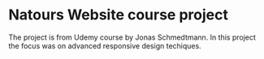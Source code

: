 # Natours Website course project

The project is from Udemy course by Jonas Schmedtmann.
In this project the focus was on advanced responsive design techiques. 
